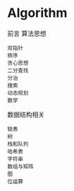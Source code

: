 # Algorithm
前言
算法思想

    双指针
    排序
    贪心思想
    二分查找
    分治
    搜索
    动态规划
    数学

数据结构相关

    链表
    树
    栈和队列
    哈希表
    字符串
    数组与矩阵
    图
    位运算
